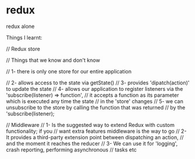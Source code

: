 # redux
redux alone

Things I learnt:

// Redux store

// Things that we know and don't know

// 1- there is only one store for our entire application

// 2- allows access to the state via getState()
// 3- provides 'dipatch(action)' to update the state
// 4- allows our application to register listeners via the 'subscribe(listener) => function',
//  it accepts a function as its parameter which is executed any time the state
//  in the 'store' changes
// 5- we can unsubscribe to the store by calling the function that was returned
//  by the 'subscribe(listener);

// Middleware
// 1- Is the suggested way to extend Redux with custom functionality; if you
// want extra features middleware is the way to go
// 2- It provides a third-party extension point between dispatching an action,
// and the moment it reaches the reducer
// 3- We can use it for 'logging', crash reporting, performing asynchronous
// tasks etc
